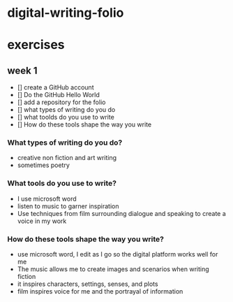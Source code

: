 # digital-writing-folio
# exercises
## week 1

- [] create a GitHub account
- [] Do the GitHub Hello World
- [] add a repository for the folio
- [] what types of writing do you do
- [] what toolds do you use to write
- [] How do these tools shape the way you write

### What types of writing do you do?

- creative non fiction and art writing
- sometimes poetry

### What tools do you use to write?

- I use microsoft word
- listen to music to garner inspiration
- Use techniques from film surrounding dialogue and speaking to create a voice in my work

### How do these tools shape the way you write? 
- use microsoft word, I edit as I go so the digital platform works well for me
- The music allows me to create images and scenarios when writing fiction
- it inspires characters, settings, senses, and plots
- film inspires voice for me and the portrayal of information
